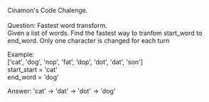 Cinamon's Code Chalenge.</br>
</br>
Question: Fastest word transform.</br>
Given a list of words. Find the fastest way to tranfom start_word to end_word. Only one character is changed for each turn</br>

Example:</br>
</t>['cat', 'dog', 'nop', 'fat', 'dop', 'dot', 'dat', 'son']</br>
</t>start_start = 'cat'</br>
</t>end_word = 'dog'</br>

</t>Answer: 'cat' -> 'dat' -> 'dot' -> 'dog'


